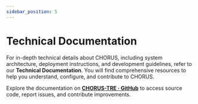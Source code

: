 ```yaml
---
sidebar_position: 5
---
```



# Technical Documentation

For in-depth technical details about CHORUS, including system architecture, deployment instructions, and development guidelines, refer to our **Technical Documentation**. You will find comprehensive resources to help you understand, configure, and contribute to CHORUS.

Explore the documentation on **[CHORUS-TRE · GitHub](https://github.com/CHORUS-TRE)** to access source code, report issues, and contribute improvements.

